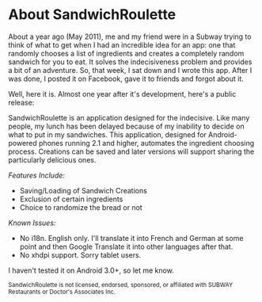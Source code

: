 About SandwichRoulette
======================

About a year ago (May 2011), me and my friend were in a Subway trying to think of what to get when I had an incredible idea for an app: one that randomly chooses a list of ingredients and creates a completely random sandwich for you to eat. It solves the indecisiveness problem and provides a bit of an adventure. So, that week, I sat down and I wrote this app. After I was done, I posted it on Facebook, gave it to friends and forgot about it.

Well, here it is. Almost one year after it's development, here's a public release:

SandwichRoulette is an application designed for the indecisive. Like many people, my lunch has been delayed because of my inability to decide on what to put in my sandwiches. This application, designed for Android-powered phones running 2.1 and higher, automates the ingredient choosing process. Creations can be saved and later versions will support sharing the particularly delicious ones.

*Features Include:*
*  Saving/Loading of Sandwich Creations
*  Exclusion of certain ingredients
*  Choice to randomize the bread or not

*Known Issues:*
*  No i18n. English only. I'll translate it into French and German at some point and then Google Translate it into other languages after that.
*  No xhdpi support. Sorry tablet users.

I haven't tested it on Android 3.0+, so let me know.

<small>SandwichRoulette is not licensed, endorsed, sponsored, or affiliated with SUBWAY Restaurants or Doctor's Associates Inc.</small>
